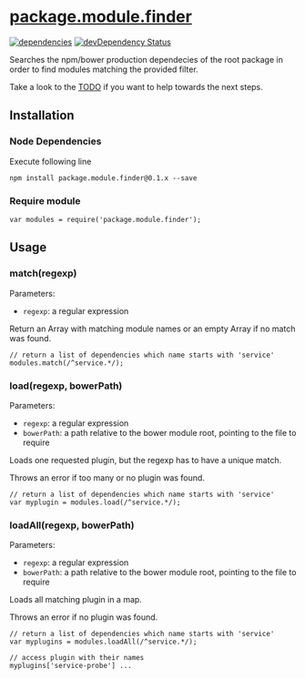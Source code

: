 # [package.module.finder](https://github.com/luscus/package.module.finder)
[![dependencies](https://david-dm.org/luscus/package.module.finder.png)](https://david-dm.org/luscus/package.module.finder)
[![devDependency Status](https://david-dm.org/luscus/package.module.finder/dev-status.svg?theme=shields.io)](https://david-dm.org/luscus/package.module.finder#info=devDependencies)

Searches the npm/bower production dependecies of the root package in order to find modules matching the provided filter.


Take a look to the [TODO](https://github.com/luscus/package.module.finder/blob/master/TODO.md) if you want to help towards the next steps.



## Installation

### Node Dependencies

Execute following line

    npm install package.module.finder@0.1.x --save

### Require module

    var modules = require('package.module.finder');


## Usage

### match(regexp)

Parameters:
- `regexp`: a regular expression

Return an Array with matching module names or an empty Array if no match was found.

    // return a list of dependencies which name starts with 'service'
    modules.match(/^service.*/);

### load(regexp, bowerPath)

Parameters:
- `regexp`: a regular expression
- `bowerPath`: a path relative to the bower module root, pointing to the file to require

Loads one requested plugin, but the regexp has to have a unique match.

Throws an error if too many or no plugin was found.

    // return a list of dependencies which name starts with 'service'
    var myplugin = modules.load(/^service.*/);

### loadAll(regexp, bowerPath)

Parameters:
- `regexp`: a regular expression
- `bowerPath`: a path relative to the bower module root, pointing to the file to require

Loads all matching plugin in a map.

Throws an error if no plugin was found.

    // return a list of dependencies which name starts with 'service'
    var myplugins = modules.loadAll(/^service.*/);

    // access plugin with their names
    myplugins['service-probe'] ...
